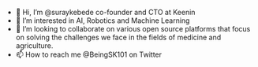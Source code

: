 - 👋 Hi, I’m @suraykebede co-founder and CTO at Keenin
- 👀 I’m interested in AI, Robotics and Machine Learning
- 💞️ I’m looking to collaborate on various open source platforms that focus on solving the challenges we face in the fields of medicine and agriculture.
- 📫 How to reach me @BeingSK101 on Twitter

<!---
suraykebede/suraykebede is a ✨ special ✨ repository because its `README.md` (this file) appears on your GitHub profile.
You can click the Preview link to take a look at your changes.
--->
